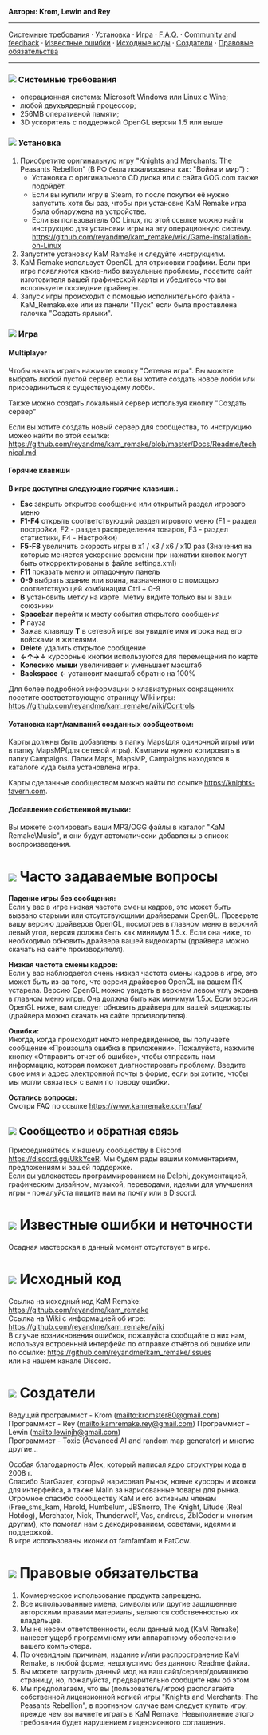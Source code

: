 **Авторы: Krom, Lewin and Rey**

---

[Системные требования](#системные-требования) · [Установка](#установка) · [Игра](#игра) · [F.A.Q.](#часто-задаваемые-вопросы) · [Community and feedback](#community-and-feedback) · [Известные ошибки](#известные-ошибки-и-неточности) · [Исходные коды](#исходные-коды) · [Создатели](#создатели) · [Правовые обязательства](#правовые-обязательства)

---

### ![](Readme/GUI_0310.gif) Системные требования

- операционная система: Microsoft Windows или Linux с Wine;
- любой двухъядерный процессор;
- 256MB оперативной памяти;
- 3D ускоритель с поддержкой OpenGL версии 1.5 или выше

### ![](Readme/GUI_0303.gif) Установка

1. Приобретите оригинальную игру "Knights and Merchants: The Peasants Rebellion" (В РФ была локализована как: "Война и мир") :
	- Установка с оригинального CD диска или с сайта GOG.com также подойдёт.
	- Если вы купили игру в Steam, то после покупки её нужно запустить хотя бы раз, чтобы при установке KaM Remake игра была обнаружена на устройстве.
	- Если вы пользователь ОС Linux, по этой ссылке можно найти инструкцию для установки игры на эту операционную систему. <https://github.com/reyandme/kam_remake/wiki/Game-installation-on-Linux>
1. Запустите установку KaM Ramake и следуйте инструкциям.
1. KaM Remake использует OpenGL для отрисовки графики. Если при игре появляются какие-либо визуальные проблемы, посетите сайт изготовителя вашей графической карты и убедитесь что вы используете последние драйверы.
1. Запуск игры происходит с помощью исполнительного файла - KaM_Remake.exe или из панели "Пуск" если была проставлена галочка "Создать ярлыки".

### ![](Readme/GUI_0312.gif) Игра

#### Multiplayer
Чтобы начать играть нажмите кнопку "Сетевая игра". Вы можете выбрать любой пустой сервер если вы хотите создать новое лобби или присоединиться к существующему лобби.

Также можно создать локальный сервер используя кнопку "Создать сервер"

Если вы хотите создать новый сервер для сообщества, то инструкцию можео найти по этой ссылке: <https://github.com/reyandme/kam_remake/blob/master/Docs/Readme/technical.md>

#### Горячие клавиши
**В игре доступны следующие горячие клавиши.:**

- **Esc** закрыть открытое сообщение или открытый раздел игрового меню
- **F1-F4** открыть соответствующий раздел игрового меню (F1 - раздел постройки, F2 - раздел распределения товаров, F3 - раздел статистики, F4 - Настройки)
- **F5-F8** увеличить скорость игры в x1 / x3 / x6 / x10 раз (Значения на которые меняется ускорение времени при нажатии кнопок могут быть откорректированы в файле settings.xml)
- **F11** показать меню и отладочную панель
- **0-9** выбрать здание или воина, назначенного с помощью соответствующей комбинации Ctrl + 0-9
- **B** установить метку на карте. Метку видите только вы и ваши союзники
- **Spacebar** перейти к месту события открытого сообщения
- **P** пауза
- Зажав клавишу **T** в сетевой игре вы увидите имя игрока над его войсками и жителями.
- **Delete** удалить открытое сообщение
- **←↑→↓** курсорные кнопки используются для перемещения по карте
- **Колесико мыши** увеличивает и уменьшает масштаб
- **Backspace ←** установит масштаб обратно на 100%

Для более подробной информации о клавиатурных сокращениях посетите соответствующую страницу Wiki игры:  
<https://github.com/reyandme/kam_remake/wiki/Controls>

#### Установка карт/кампаний созданных сообществом:
Карты должны быть добавлены в папку Maps(для одиночной игры) или в папку MapsMP(для сетевой игры). Кампании нужно копировать в папку Campaigns. Папки Maps, MapsMP, Campaigns находятся в каталоге куда была установлена игра.

Карты сделанные сообществом можно найти по ссылке <https://knights-tavern.com>.

#### Добавление собственной музыки:
Вы можете скопировать ваши MP3/OGG файлы в каталог "KaM Remake\Music", и они будут автоматически добавлены в список воспроизведения.

# ![](Readme/GUI_0311.gif) Часто задаваемые вопросы
**Падение игры без сообщения:**  
Если у вас в игре низкая частота смены кадров, это может быть вызвано старыми или отсутствующими драйверами OpenGL. Проверьте вашу версию драйверов OpenGL, посмотрев в главном меню в верхний левый угол, версия должна быть как минимум 1.5.x. Если она ниже, то необходимо обновить драйвера вашей видеокарты (драйвера можно скачать на сайте производителя).

**Низкая частота смены кадров:**  
Если у вас наблюдается очень низкая частота смены кадров в игре, это может быть из-за того, что версия драйверов OpenGL на вашем ПК устарела. Версию OpenGL можно увидеть в верхнем левом углу экрана в главном меню игры. Она должна быть как минимум 1.5.x. Если версия OpenGL ниже, вам следует обновить драйвера для вашей видеокарты (драйвера можно скачать на сайте производителя). 

**Ошибки:**  
Иногда, когда происходит нечто непредвиденное, вы получаете сообщение «Произошла ошибка в приложении». Пожалуйста, нажмите кнопку «Отправить отчет об ошибке», чтобы отправить нам информацию, которая поможет диагностировать проблему. Введите свое имя и адрес электронной почты в форме, если вы хотите, чтобы мы могли связаться с вами по поводу ошибки.

**Остались вопросы:**  
Смотри FAQ по ссылке <https://www.kamremake.com/faq/>

## ![](Readme/GUI_0323.gif) Сообщество и обратная связь

Присоединяйтесь к нашему сообществу в Discord <https://discord.gg/UkkYceR>. Мы будем рады вашим комментариям, предложениям и вашей поддержке.  
Если вы увлекаетесь программированием на Delphi, документацией, графическим дизайном, музыкой, переводами, идеями для улучшения игры - пожалуйста пишите нам на почту или в Discord.

# ![](Readme/GUI_0304.gif) Известные ошибки и неточности

Осадная мастерская в данный момент отсутствует в игре.

# ![](Readme/GUI_0308.gif) Исходный код

Ссылка на исходный код KaM Remake:  
<https://github.com/reyandme/kam_remake>  
Ссылка на Wiki с информацией об игре:  
<https://github.com/reyandme/kam_remake/wiki>  
В случае возникновения ошибкок, пожалуйста сообщайте о них нам, используя встроенный интерфейс по отправке отчётов об ошибке или по ссылке:
<https://github.com/reyandme/kam_remake/issues>  
или на нашем канале Discord.

# ![](Readme/GUI_0314.gif) Создатели

Ведущий программист  - Krom (<mailto:kromster80@gmail.com>)  
Программист - Rey (<mailto:kamremake.rey@gmail.com>) 
Программист - Lewin (<mailto:lewinjh@gmail.com>)  
Программист - Toxic (Advanced AI and random map generator)
и многие другие...
 
Особая благодарность Alex, который написал ядро структуры кода в 2008 г.  
Спасибо StarGazer, который нарисовал Рынок, новые курсоры и иконки для интерфейса, а также Malin за нарисованные товары для рынка.  
Огромное спасибо сообществу КаМ и его активным членам (Free_sms_kam, Harold, Humbelum, JBSnorro, The Knight, Litude (Real Hotdog), Merchator, Nick, Thunderwolf, Vas, andreus, ZblCoder и многим другим), кто помогал нам с декодированием, советами, идеями и поддержкой.  
В игре использованы иконки от famfamfam и FatCow.  

# ![](Readme/GUI_0322.gif) Правовые обязательства

1. Коммерческое использование продукта запрещено.  
2. Все использованные имена, символы или другие защищенные авторскими правами материалы, являются собственностью их владельцев.  
3. Мы не несем ответственности, если данный мод (KaM Remake) нанесет ущерб программному или аппаратному обеспечению вашего компьютера.  
4. По очевидным причинам, издание и/или распространение KaM Remake, в любой форме, недопустимо без данного Readme файла.  
5. Вы можете загрузить данный мод на ваш сайт/сервер/домашнюю страницу, но, пожалуйста, предварительно сообщите нам об этом.  
6. Мы предполагаем, что вы (пользователь/игрок) располагайте собственной лицензионной копией игры "Knights and Merchants: The Peasants Rebellion", в противном случае вам следует купить игру, прежде чем вы начнете играть в KaM Remake. Невыполнение этого требования будет нарушением лицензионного соглашения.  